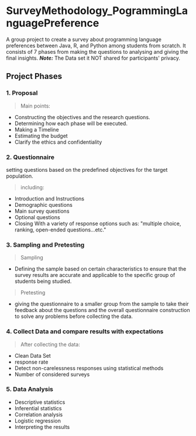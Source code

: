 # SurveyMethodology_PogrammingLanguagePreference
A group project to create a survey about programming language preferences between Java, R, and Python among students from scratch. 
It consists of 7 phases from making the questions to analysing and giving the final insights.
***Note:*** The Data set it NOT shared for participants' privacy.
## Project Phases 

### 1. Proposal 
> Main points: 
* Constructing the objectives and the research questions.
* Determining how each phase will be executed.
* Making a Timeline 
* Estimating the budget 
* Clarify the ethics and confidentiality

### 2. Questionnaire 
setting questions based on the predefined objectives for the target population.
 > including:
* Introduction and Instructions
* Demographic questions
* Main survey questions
* Optional questions
* Closing
With a variety of response options such as: "multiple choice, ranking, open-ended questions...etc."

### 3. Sampling and Pretesting
> Sampling
* Defining the sample based on certain characteristics to ensure that the survey results are accurate and applicable to the specific group of students being studied.
> Pretesting
* giving the questionnaire to a smaller group from the sample to take their feedback about the questions and the overall questionnaire construction to solve any problems before collecting the data.

### 4. Collect Data and compare results with expectations
> After collecting the data:
* Clean Data Set 
* response rate
* Detect non-carelessness responses using statistical methods 
* Number of considered surveys

### 5. Data Analysis
* Descriptive statistics
* Inferential statistics
* Correlation analysis
* Logistic regression 
* Interpreting the results








